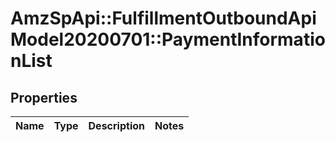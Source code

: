 # AmzSpApi::FulfillmentOutboundApiModel20200701::PaymentInformationList

## Properties
Name | Type | Description | Notes
------------ | ------------- | ------------- | -------------

